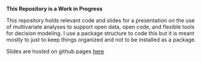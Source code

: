 
<!-- README.md is generated from README.Rmd. Please edit that file -->

**This Repository is a Work in Progress**

This repository holds relevant code and slides for a presentation on the
use of multivariate analyses to support open data, open code, and
flexible tools for decision modeling. I use a package structure to code
this but it is meant mostly to just to keep things organized and not to
be installed as a package.

Slides are hosted on github pages
[here](https://timdisher.github.io/neoDecision/inst/slides/improving-neo-decisions)
